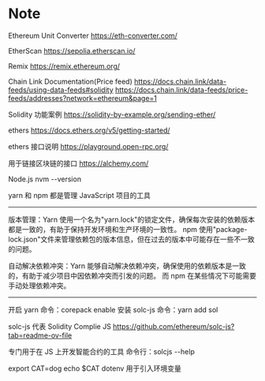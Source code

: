 # Note

Ethereum Unit Converter
https://eth-converter.com/

EtherScan
https://sepolia.etherscan.io/

Remix
https://remix.ethereum.org/

Chain Link Documentation(Price feed)
https://docs.chain.link/data-feeds/using-data-feeds#solidity
https://docs.chain.link/data-feeds/price-feeds/addresses?network=ethereum&page=1

Solidity 功能案例
https://solidity-by-example.org/sending-ether/

ethers
https://docs.ethers.org/v5/getting-started/

ethers 接口说明
https://playground.open-rpc.org/

用于链接区块链的接口
https://alchemy.com/

Node.js
nvm --version

yarn 和 npm 都是管理 JavaScript 项目的工具

---

版本管理：Yarn 使用一个名为"yarn.lock"的锁定文件，确保每次安装的依赖版本都是一致的，有助于保持开发环境和生产环境的一致性。
npm 使用"package-lock.json"文件来管理依赖包的版本信息，但在过去的版本中可能存在一些不一致的问题。‌

自动解决依赖冲突：Yarn 能够自动解决依赖冲突，确保使用的依赖版本是一致的，有助于减少项目中因依赖冲突而引发的问题。
而 npm 在某些情况下可能需要手动处理依赖冲突。

---

开启 yarn 命令：corepack enable
安装 solc-js 命令：yarn add sol

solc-js 代表 Solidity Complie JS
https://github.com/ethereum/solc-js?tab=readme-ov-file

专门用于在 JS 上开发智能合约的工具
命令行：solcjs --help

export CAT=dog
echo $CAT
dotenv 用于引入环境变量

